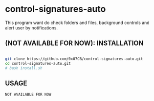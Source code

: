 # control-signatures-auto
This program want do check folders and files, background controls and alert user by notifications.


## (NOT AVAILABLE FOR NOW): INSTALLATION

```bash

git clone https://github.com/0x07CB/control-signatures-auto.git
cd control-signatures-auto.git
# bash install.sh

```
## USAGE

```
NOT AVAILABLE FOR NOW

```
